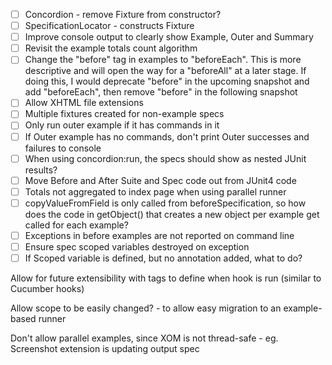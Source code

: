- [ ] Concordion - remove Fixture from constructor?
- [ ] SpecificationLocator - constructs Fixture
- [ ] Improve console output to clearly show Example, Outer and Summary 
- [ ] Revisit the example totals count algorithm
- [ ] Change the "before" tag in examples to "beforeEach". This is more descriptive and will open the way for a "beforeAll" at a later stage. If doing this, I would deprecate "before" in the upcoming snapshot and add "beforeEach", then remove "before" in the following snapshot
- [ ] Allow XHTML file extensions
- [ ] Multiple fixtures created for non-example specs
- [ ] Only run outer example if it has commands in it
- [ ] If Outer example has no commands, don't print Outer successes and failures to console
- [ ] When using concordion:run, the specs should show as nested JUnit results?
- [ ] Move Before and After Suite and Spec code out from JUnit4 code
- [ ] Totals not aggregated to index page when using parallel runner
- [ ] copyValueFromField is only called from beforeSpecification, so how does the code in getObject() that creates a new object per example get called for each example?
- [ ] Exceptions in before examples are not reported on command line
- [ ] Ensure spec scoped variables destroyed on exception
- [ ] If Scoped variable is defined, but no annotation added, what to do?

Allow for future extensibility with tags to define when hook is run (similar to Cucumber hooks)

Allow scope to be easily changed? - to allow easy migration to an example-based runner

Don't allow parallel examples, since XOM is not thread-safe - eg. Screenshot extension is updating output spec
